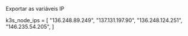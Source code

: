 Exportar as variáveis IP

k3s_node_ips = [
  "136.248.89.249",
  "137.131.197.90",
  "136.248.124.251",
  "146.235.54.205",
]
